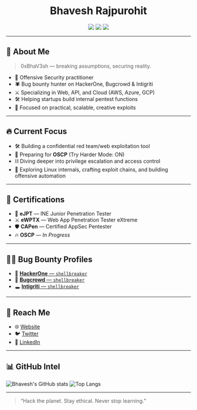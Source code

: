 <h1 align="center">Bhavesh Rajpurohit</h1>
<p align="center">
  <img src="https://img.shields.io/badge/Pentester-%2300ff99.svg?style=for-the-badge" />
  <img src="https://img.shields.io/badge/Bug%20Bounty-%23ff0066.svg?style=for-the-badge" />
  <img src="https://img.shields.io/badge/Offensive%20Security-%2300bfff.svg?style=for-the-badge" />
</p>

---

## 🧠 About Me

> 0xBhaV3sh — breaking assumptions, securing reality.

- 🧬 Offensive Security practitioner  
- 🕷️ Bug bounty hunter on HackerOne, Bugcrowd & Intigriti  
- ⚔️ Specializing in Web, API, and Cloud (AWS, Azure, GCP)  
- 🛠️ Helping startups build internal pentest functions  
- 🧪 Focused on practical, scalable, creative exploits

---

## 🔥 Current Focus

- 🛠️ Building a confidential red team/web exploitation tool  
- 🎯 Preparing for **OSCP** (Try Harder Mode: ON)  
- ⛓️ Diving deeper into privilege escalation and access control  
- 🧠 Exploring Linux internals, crafting exploit chains, and building offensive automation


---

## 🧾 Certifications

- 🧠 **eJPT** — INE Junior Penetration Tester  
- ⚔️ **eWPTX** — Web App Penetration Tester eXtreme  
- 🛡️ **CAPen** — Certified AppSec Pentester
- 🔥 **OSCP** — *In Progress*

---

## 🕵️‍♂️ Bug Bounty Profiles

- 🐞 [**HackerOne** — `shellbreaker`](https://hackerone.com/shellbreaker)  
- 🐛 [**Bugcrowd** — `shellbreaker`](https://bugcrowd.com/shellbreaker)  
- 🕳️ [**Intigriti** — `shellbreaker`](https://app.intigriti.com/profile/shellbreaker)

---

## 👣 Reach Me

- 🌐 [Website](https://bhaveshraj336.github.io)  
- 🐦 [Twitter](https://x.com/shellbreaker_)  
- 💼 [LinkedIn](https://www.linkedin.com/in/bhaveshrajpurohit/)  

---

## 📊 GitHub Intel

![Bhavesh's GitHub stats](https://github-readme-stats.vercel.app/api?username=bhaveshrajpurohit&show_icons=true&theme=tokyonight)
![Top Langs](https://github-readme-stats.vercel.app/api/top-langs/?username=bhaveshrajpurohit&layout=compact&theme=tokyonight)

---

> “Hack the planet. Stay ethical. Never stop learning.”

